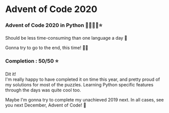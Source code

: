 # Advent of Code 2020

### Advent of Code 2020 in Python 🐍🎄🎁🎅⭐️

Should be less time-consuming than one language a day 🤔

Gonna try to go to the end, this time! 💪🤓

### Completion : 50/50 ⭐️

Dit it!  
I'm really happy to have completed it on time this year, and pretty proud of my solutions for most of the puzzles. Learning Python specific features through the days was quite cool too.

Maybe I'm gonna try to complete my unachieved 2019 next. In all cases, see you next December, Advent of Code! 👋
